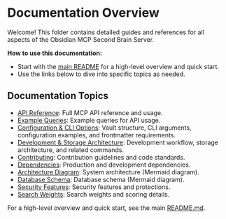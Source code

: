 
# Documentation Overview

Welcome! This folder contains detailed guides and references for all aspects of the Obsidian MCP Second Brain Server.

**How to use this documentation:**
- Start with the [main README](../README.md) for a high-level overview and quick start.
- Use the links below to dive into specific topics as needed.

## Documentation Topics

- [API Reference](api.md): Full MCP API reference and usage.
- [Example Queries](examples.md): Example queries for API usage.
- [Configuration & CLI Options](configuration.md): Vault structure, CLI arguments, configuration examples, and frontmatter requirements.
- [Development & Storage Architecture](development.md): Development workflow, storage architecture, and related commands.
- [Contributing](contributing.md): Contribution guidelines and code standards.
- [Dependencies](dependencies.md): Production and development dependencies.
- [Architecture Diagram](architecture.mmd): System architecture (Mermaid diagram).
- [Database Schema](database-schema.mmd): Database schema (Mermaid diagram).
- [Security Features](security.md): Security features and protections.
- [Search Weights](search.md): Search weights and scoring details.

For a high-level overview and quick start, see the main [README.md](../README.md).
